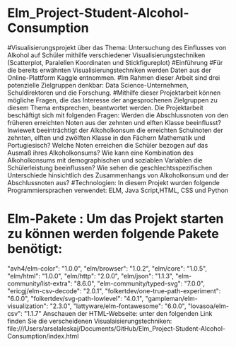 # Elm_Project-Student-Alcohol-Consumption
#Visualisierungsprojekt über das Thema: Untersuchung des Einflusses von Alkohol auf Schüler mithilfe verschiedener Visualisierungstechniken (Scatterplot, Paralellen Koordinaten und Stickfigureplot)
#Einführung 
#Für die bereits erwähnten Visualisierungstechniken werden Daten aus der Online-Plattform Kaggle  entnommen.
#Im Rahmen dieser Arbeit sind drei potenzielle Zielgruppen denkbar: Data Science-Unternehmen, Schuldirektoren und die Forschung.
#Mithilfe dieser Projektarbeit können mögliche Fragen, die das Interesse der angesprochenen Zielgruppen zu diesem Thema entsprechen, beantwortet werden. Die Projektarbeit beschäftigt sich mit folgenden Fragen: Werden die Abschlussnoten von den früheren erreichten Noten aus der zehnten und elften Klasse beeinflusst? Inwieweit beeinträchtigt der Alkoholkonsum die erreichten Schulnoten der zehnten, elften und zwölften Klasse in den Fächern Mathematik und Portugiesisch? Welche Noten erreichen die Schüler bezogen auf das Ausmaß ihres Alkoholkonsums? Wie kann eine Kombination des Alkoholkonsums mit demographischen und soziablen Variablen die Schülerleistung beeinflussen? Wie sehen die geschlechtsspezifischen Unterschiede hinsichtlich des Zusammenhangs von Alkoholkonsum und der Abschlussnoten aus?
#Technologien: In diesem Projekt wurden folgende Programmiersprachen verwendet: ELM, Java Script,HTML, CSS und Python
# Elm-Pakete : Um das Projekt starten zu können werden folgende Pakete benötigt: 
"avh4/elm-color": "1.0.0",
            "elm/browser": "1.0.2",
            "elm/core": "1.0.5",
            "elm/html": "1.0.0",
            "elm/http": "2.0.0",
            "elm/json": "1.1.3",
            "elm-community/list-extra": "8.6.0",
            "elm-community/typed-svg": "7.0.0",
            "ericgj/elm-csv-decode": "2.0.1",
            "folkertdev/one-true-path-experiment": "6.0.0",
            "folkertdev/svg-path-lowlevel": "4.0.1",
            "gampleman/elm-visualization": "2.3.0",
            "lattyware/elm-fontawesome": "6.0.0",
            "lovasoa/elm-csv": "1.1.7"
Anschauen der HTML-Webseite: unter den folgenden Link finden Sie die verscheidenen Visualaisierungstechniken: file:///Users/arselaleskaj/Documents/GitHub/Elm_Project-Student-Alcohol-Consumption/index.html
